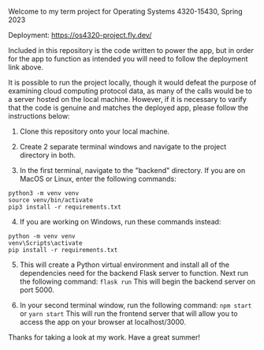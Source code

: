 Welcome to my term project for Operating Systems 4320-15430, Spring 2023

Deployment: https://os4320-project.fly.dev/

Included in this repository is the code written to power the app, but in order for the app to function as intended you will need to follow the deployment link above.

It is possible to run the project locally, though it would defeat the purpose of examining cloud computing protocol data, as many of the calls would be to a server hosted on the local machine. However, if it is necessary to varify that the code is genuine and matches the deployed app, please follow the instructions below:

1. Clone this repository onto your local machine.

2. Create 2 separate terminal windows and navigate to the project directory in both.

3. In the first terminal, navigate to the "backend" directory. If you are on MacOS or Linux, enter the following commands:

```
python3 -m venv venv
source venv/bin/activate
pip3 install -r requirements.txt
```

4. If you are working on Windows, run these commands instead:

```
python -m venv venv
venv\Scripts\activate
pip install -r requirements.txt
```

5. This will create a Python virtual environment and install all of the dependencies need for the backend Flask server to function. Next run the following command: `flask run` This will begin the backend server on port 5000.

6. In your second terminal window, run the following command: `npm start` or `yarn start` This will run the frontend server that will allow you to access the app on your browser at localhost/3000.

Thanks for taking a look at my work. Have a great summer!
